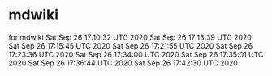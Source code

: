 # mdwiki
for mdwiki
Sat Sep 26 17:10:32 UTC 2020
Sat Sep 26 17:13:39 UTC 2020
Sat Sep 26 17:15:45 UTC 2020
Sat Sep 26 17:21:55 UTC 2020
Sat Sep 26 17:23:36 UTC 2020
Sat Sep 26 17:34:00 UTC 2020
Sat Sep 26 17:35:01 UTC 2020
Sat Sep 26 17:36:44 UTC 2020
Sat Sep 26 17:42:30 UTC 2020

